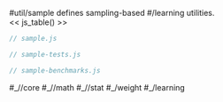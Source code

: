 #util/sample defines sampling-based #/learning utilities.  
<< js_table() >>

```js_removed:sample.js
// sample.js
```

```js_removed:sample-tests.js
// sample-tests.js
```

```js_removed:sample-benchmarks.js
// sample-benchmarks.js
```

<p> #_//core #_//math #_//stat #_/weight #_/learning